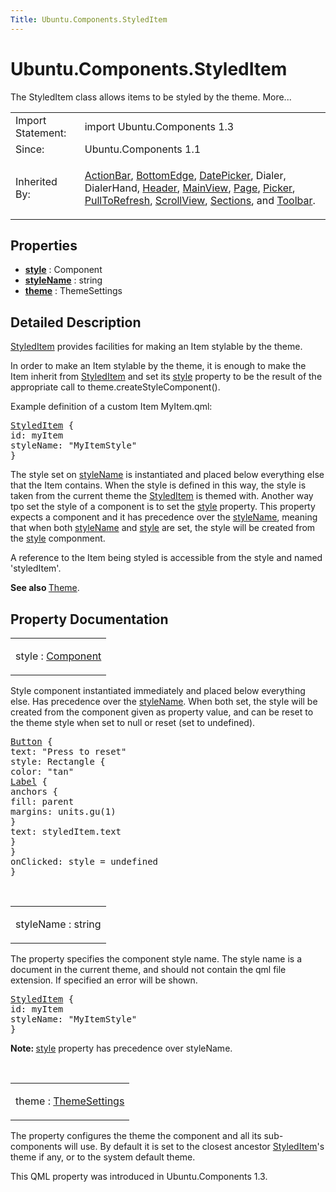 ```yaml
---
Title: Ubuntu.Components.StyledItem
---
```


# Ubuntu.Components.StyledItem

<span class="subtitle"></span>
<!-- $$$StyledItem-brief -->
<p>The StyledItem class allows items to be styled by the theme. More...</p>
<!-- @@@StyledItem -->
<table class="alignedsummary">
<tr><td class="memItemLeft rightAlign topAlign"> Import Statement:</td><td class="memItemRight bottomAlign"> import Ubuntu.Components 1.3</td></tr><tr><td class="memItemLeft rightAlign topAlign"> Since:</td><td class="memItemRight bottomAlign">  Ubuntu.Components 1.1</td></tr><tr><td class="memItemLeft rightAlign topAlign"> Inherited By:</td><td class="memItemRight bottomAlign"> <p><a href="Ubuntu.Components.ActionBar.md">ActionBar</a>, <a href="Ubuntu.Components.BottomEdge.md">BottomEdge</a>, <a href="Ubuntu.Components.Pickers.DatePicker.md">DatePicker</a>, Dialer, DialerHand, <a href="Ubuntu.Components.Header.md">Header</a>, <a href="Ubuntu.Components.MainView.md">MainView</a>, <a href="Ubuntu.Components.Page.md">Page</a>, <a href="Ubuntu.Components.Pickers.Picker.md">Picker</a>, <a href="Ubuntu.Components.PullToRefresh.md">PullToRefresh</a>, <a href="Ubuntu.Components.ScrollView.md">ScrollView</a>, <a href="Ubuntu.Components.Sections.md">Sections</a>, and <a href="Ubuntu.Components.Toolbar.md">Toolbar</a>.</p>
</td></tr></table><ul>
</ul>
<h2 id="properties">Properties</h2>
<ul>
<li class="fn"><b><b><a href="#style-prop">style</a></b></b> : Component</li>
<li class="fn"><b><b><a href="#styleName-prop">styleName</a></b></b> : string</li>
<li class="fn"><b><b><a href="#theme-prop">theme</a></b></b> : ThemeSettings</li>
</ul>
<!-- $$$StyledItem-description -->
<h2 id="details">Detailed Description</h2>
</p>
<p><a href="index.html">StyledItem</a> provides facilities for making an Item stylable by the theme.</p>
<p>In order to make an Item stylable by the theme, it is enough to make the Item inherit from <a href="index.html">StyledItem</a> and set its <a href="#style-prop">style</a> property to be the result of the appropriate call to theme.createStyleComponent().</p>
<p>Example definition of a custom Item MyItem.qml:</p>
<pre class="qml"><span class="type"><a href="index.html">StyledItem</a></span> {
<span class="name">id</span>: <span class="name">myItem</span>
<span class="name">styleName</span>: <span class="string">&quot;MyItemStyle&quot;</span>
}</pre>
<p>The style set on <a href="#styleName-prop">styleName</a> is instantiated and placed below everything else that the Item contains. When the style is defined in this way, the style is taken from the current theme the <a href="index.html">StyledItem</a> is themed with. Another way tpo set the style of a component is to set the <a href="#style-prop">style</a> property. This property expects a component and it has precedence over the <a href="#styleName-prop">styleName</a>, meaning that when both <a href="#styleName-prop">styleName</a> and <a href="#style-prop">style</a> are set, the style will be created from the <a href="#style-prop">style</a> componment.</p>
<p>A reference to the Item being styled is accessible from the style and named 'styledItem'.</p>
<p><b>See also </b><a href="Ubuntu.Components.Theme.md">Theme</a>.</p>
<!-- @@@StyledItem -->
<h2>Property Documentation</h2>
<!-- $$$style -->
<table class="qmlname"><tr valign="top" id="style-prop"><td class="tblQmlPropNode"><p><span class="name">style</span> : <span class="type"><a href="QtQml.Component.md">Component</a></span></p></td></tr></table><p>Style component instantiated immediately and placed below everything else. Has precedence over the <a href="#styleName-prop">styleName</a>. When both set, the style will be created from the component given as property value, and can be reset to the theme style when set to null or reset (set to undefined).</p>
<pre class="qml"><span class="type"><a href="Ubuntu.Components.Button.md">Button</a></span> {
<span class="name">text</span>: <span class="string">&quot;Press to reset&quot;</span>
<span class="name">style</span>: <span class="name">Rectangle</span> {
<span class="name">color</span>: <span class="string">&quot;tan&quot;</span>
<span class="type"><a href="Ubuntu.Components.Label.md">Label</a></span> {
<span class="type">anchors</span> {
<span class="name">fill</span>: <span class="name">parent</span>
<span class="name">margins</span>: <span class="name">units</span>.<span class="name">gu</span>(<span class="number">1</span>)
}
<span class="name">text</span>: <span class="name">styledItem</span>.<span class="name">text</span>
}
}
<span class="name">onClicked</span>: <span class="name">style</span> <span class="operator">=</span> <span class="name">undefined</span>
}</pre>
<!-- @@@style -->
<br/>
<!-- $$$styleName -->
<table class="qmlname"><tr valign="top" id="styleName-prop"><td class="tblQmlPropNode"><p><span class="name">styleName</span> : <span class="type">string</span></p></td></tr></table><p>The property specifies the component style name. The style name is a document in the current theme, and should not contain the qml file extension. If specified an error will be shown.</p>
<pre class="qml"><span class="type"><a href="index.html">StyledItem</a></span> {
<span class="name">id</span>: <span class="name">myItem</span>
<span class="name">styleName</span>: <span class="string">&quot;MyItemStyle&quot;</span>
}</pre>
<p><b>Note: </b><a href="#style-prop">style</a> property has precedence over styleName.</p><!-- @@@styleName -->
<br/>
<!-- $$$theme -->
<table class="qmlname"><tr valign="top" id="theme-prop"><td class="tblQmlPropNode"><p><span class="name">theme</span> : <span class="type"><a href="Ubuntu.Components.ThemeSettings.md">ThemeSettings</a></span></p></td></tr></table><p>The property configures the theme the component and all its sub-components will use. By default it is set to the closest ancestor <a href="index.html">StyledItem</a>'s theme if any, or to the system default theme.</p>
<p>This QML property was introduced in  Ubuntu.Components 1.3.</p>
<!-- @@@theme -->
<br/>
